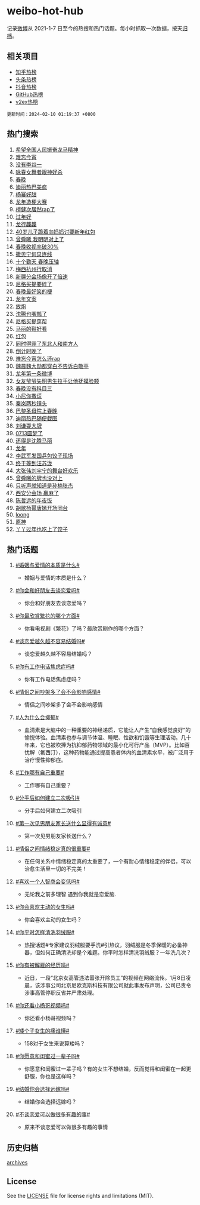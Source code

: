 # weibo-hot-hub

记录[微博](https://www.weibo.com)从 2021-1-7 日至今的热搜和热门话题。每小时抓取一次数据，按天[归档](archives)。

## 相关项目

- [知乎热榜](https://github.com/lonnyzhang423/zhihu-hot-hub)
- [头条热榜](https://github.com/lonnyzhang423/toutiao-hot-hub)
- [抖音热榜](https://github.com/lonnyzhang423/douyin-hot-hub)
- [GitHub热榜](https://github.com/lonnyzhang423/github-hot-hub)
- [v2ex热榜](https://github.com/lonnyzhang423/v2ex-hot-hub)


`更新时间：2024-02-10 01:19:37 +0800`

## 热门搜索

1. [希望全国人民振奋龙马精神](https://m.weibo.cn/search?containerid=100103type%3D1%26t%3D10%26q%3D%23%E5%B8%8C%E6%9C%9B%E5%85%A8%E5%9B%BD%E4%BA%BA%E6%B0%91%E6%8C%AF%E5%A5%8B%E9%BE%99%E9%A9%AC%E7%B2%BE%E7%A5%9E%23&stream_entry_id=51&isnewpage=1&extparam=seat%3D1%26pos%3D0%26dgr%3D0%26filter_type%3Drealtimehot%26cate%3D10103%26q%3D%2523%25E5%25B8%258C%25E6%259C%259B%25E5%2585%25A8%25E5%259B%25BD%25E4%25BA%25BA%25E6%25B0%2591%25E6%258C%25AF%25E5%25A5%258B%25E9%25BE%2599%25E9%25A9%25AC%25E7%25B2%25BE%25E7%25A5%259E%2523%26stream_entry_id%3D51%26c_type%3D51%26display_time%3D1707499176%26pre_seqid%3D1707499176807020870216)
1. [难忘今宵](https://m.weibo.cn/search?containerid=100103type%3D1%26t%3D10%26q%3D%E9%9A%BE%E5%BF%98%E4%BB%8A%E5%AE%B5&stream_entry_id=31&isnewpage=1&extparam=seat%3D1%26c_type%3D31%26band_rank%3D1%26realpos%3D1%26filter_type%3Drealtimehot%26dgr%3D0%26pos%3D0%26lcate%3D5001%26q%3D%25E9%259A%25BE%25E5%25BF%2598%25E4%25BB%258A%25E5%25AE%25B5%26flag%3D4%26stream_entry_id%3D31%26cate%3D5001%26display_time%3D1707499176%26pre_seqid%3D1707499176807020870216)
1. [没有李谷一](https://m.weibo.cn/search?containerid=100103type%3D1%26t%3D10%26q%3D%E6%B2%A1%E6%9C%89%E6%9D%8E%E8%B0%B7%E4%B8%80&stream_entry_id=31&isnewpage=1&extparam=seat%3D1%26c_type%3D31%26band_rank%3D2%26realpos%3D2%26filter_type%3Drealtimehot%26dgr%3D0%26pos%3D1%26lcate%3D5001%26q%3D%25E6%25B2%25A1%25E6%259C%2589%25E6%259D%258E%25E8%25B0%25B7%25E4%25B8%2580%26flag%3D1%26stream_entry_id%3D31%26cate%3D5001%26display_time%3D1707499176%26pre_seqid%3D1707499176807020870216)
1. [咏春女舞者眼神好杀](https://m.weibo.cn/search?containerid=100103type%3D1%26t%3D10%26q%3D%23%E5%92%8F%E6%98%A5%E5%A5%B3%E8%88%9E%E8%80%85%E7%9C%BC%E7%A5%9E%E5%A5%BD%E6%9D%80%23&stream_entry_id=31&isnewpage=1&extparam=seat%3D1%26c_type%3D31%26band_rank%3D3%26realpos%3D3%26filter_type%3Drealtimehot%26dgr%3D0%26pos%3D2%26lcate%3D5001%26q%3D%2523%25E5%2592%258F%25E6%2598%25A5%25E5%25A5%25B3%25E8%2588%259E%25E8%2580%2585%25E7%259C%25BC%25E7%25A5%259E%25E5%25A5%25BD%25E6%259D%2580%2523%26flag%3D1%26stream_entry_id%3D31%26cate%3D5001%26display_time%3D1707499176%26pre_seqid%3D1707499176807020870216)
1. [春晚](https://m.weibo.cn/search?containerid=100103type%3D1%26t%3D10%26q%3D%E6%98%A5%E6%99%9A&stream_entry_id=31&isnewpage=1&extparam=seat%3D1%26c_type%3D31%26band_rank%3D4%26realpos%3D4%26filter_type%3Drealtimehot%26dgr%3D0%26pos%3D3%26lcate%3D5001%26q%3D%25E6%2598%25A5%25E6%2599%259A%26flag%3D16%26stream_entry_id%3D31%26cate%3D5001%26display_time%3D1707499176%26pre_seqid%3D1707499176807020870216)
1. [迪丽热巴美疯](https://m.weibo.cn/search?containerid=100103type%3D1%26t%3D10%26q%3D%E8%BF%AA%E4%B8%BD%E7%83%AD%E5%B7%B4%E7%BE%8E%E7%96%AF&stream_entry_id=31&isnewpage=1&extparam=seat%3D1%26c_type%3D31%26band_rank%3D5%26realpos%3D5%26filter_type%3Drealtimehot%26dgr%3D0%26pos%3D4%26lcate%3D5001%26q%3D%25E8%25BF%25AA%25E4%25B8%25BD%25E7%2583%25AD%25E5%25B7%25B4%25E7%25BE%258E%25E7%2596%25AF%26flag%3D16%26stream_entry_id%3D31%26cate%3D5001%26display_time%3D1707499176%26pre_seqid%3D1707499176807020870216)
1. [杨幂好甜](https://m.weibo.cn/search?containerid=100103type%3D1%26t%3D10%26q%3D%E6%9D%A8%E5%B9%82%E5%A5%BD%E7%94%9C&stream_entry_id=31&isnewpage=1&extparam=seat%3D1%26c_type%3D31%26band_rank%3D6%26realpos%3D6%26filter_type%3Drealtimehot%26dgr%3D0%26pos%3D5%26lcate%3D5001%26q%3D%25E6%259D%25A8%25E5%25B9%2582%25E5%25A5%25BD%25E7%2594%259C%26flag%3D1%26stream_entry_id%3D31%26cate%3D5001%26display_time%3D1707499176%26pre_seqid%3D1707499176807020870216)
1. [龙年造梗大赛](https://m.weibo.cn/search?containerid=100103type%3D1%26t%3D10%26q%3D%23%E9%BE%99%E5%B9%B4%E9%80%A0%E6%A2%97%E5%A4%A7%E8%B5%9B%23&stream_entry_id=31&isnewpage=1&extparam=seat%3D1%26c_type%3D31%26band_rank%3D7%26cate%3D5001%26is_ad_pos%3D1%26stream_entry_id%3D31%26filter_type%3Drealtimehot%26dgr%3D0%26q%3D%2523%25E9%25BE%2599%25E5%25B9%25B4%25E9%2580%25A0%25E6%25A2%2597%25E5%25A4%25A7%25E8%25B5%259B%2523%26adid%3D223259%26lcate%3D5001%26pos%3D6%26display_time%3D1707499176%26pre_seqid%3D1707499176807020870216)
1. [檀健次居然rap了](https://m.weibo.cn/search?containerid=100103type%3D1%26t%3D10%26q%3D%E6%AA%80%E5%81%A5%E6%AC%A1%E5%B1%85%E7%84%B6rap%E4%BA%86&stream_entry_id=31&isnewpage=1&extparam=seat%3D1%26c_type%3D31%26band_rank%3D7%26realpos%3D7%26filter_type%3Drealtimehot%26dgr%3D0%26pos%3D7%26lcate%3D5001%26q%3D%25E6%25AA%2580%25E5%2581%25A5%25E6%25AC%25A1%25E5%25B1%2585%25E7%2584%25B6rap%25E4%25BA%2586%26flag%3D1%26stream_entry_id%3D31%26cate%3D5001%26display_time%3D1707499176%26pre_seqid%3D1707499176807020870216)
1. [过年好](https://m.weibo.cn/search?containerid=100103type%3D1%26t%3D10%26q%3D%E8%BF%87%E5%B9%B4%E5%A5%BD&stream_entry_id=31&isnewpage=1&extparam=seat%3D1%26c_type%3D31%26band_rank%3D8%26realpos%3D8%26filter_type%3Drealtimehot%26dgr%3D0%26pos%3D8%26lcate%3D5001%26q%3D%25E8%25BF%2587%25E5%25B9%25B4%25E5%25A5%25BD%26flag%3D16%26stream_entry_id%3D31%26cate%3D5001%26display_time%3D1707499176%26pre_seqid%3D1707499176807020870216)
1. [龙行龘龘](https://m.weibo.cn/search?containerid=100103type%3D1%26t%3D10%26q%3D%E9%BE%99%E8%A1%8C%E9%BE%98%E9%BE%98&stream_entry_id=31&isnewpage=1&extparam=seat%3D1%26c_type%3D31%26band_rank%3D9%26realpos%3D9%26filter_type%3Drealtimehot%26dgr%3D0%26pos%3D9%26lcate%3D5001%26q%3D%25E9%25BE%2599%25E8%25A1%258C%25E9%25BE%2598%25E9%25BE%2598%26flag%3D16%26stream_entry_id%3D31%26cate%3D5001%26display_time%3D1707499176%26pre_seqid%3D1707499176807020870216)
1. [40岁儿子跪着向妈妈讨要新年红包](https://m.weibo.cn/search?containerid=100103type%3D1%26t%3D10%26q%3D%2340%E5%B2%81%E5%84%BF%E5%AD%90%E8%B7%AA%E7%9D%80%E5%90%91%E5%A6%88%E5%A6%88%E8%AE%A8%E8%A6%81%E6%96%B0%E5%B9%B4%E7%BA%A2%E5%8C%85%23&stream_entry_id=31&isnewpage=1&extparam=seat%3D1%26c_type%3D31%26band_rank%3D10%26realpos%3D10%26filter_type%3Drealtimehot%26dgr%3D0%26pos%3D10%26lcate%3D5001%26q%3D%252340%25E5%25B2%2581%25E5%2584%25BF%25E5%25AD%2590%25E8%25B7%25AA%25E7%259D%2580%25E5%2590%2591%25E5%25A6%2588%25E5%25A6%2588%25E8%25AE%25A8%25E8%25A6%2581%25E6%2596%25B0%25E5%25B9%25B4%25E7%25BA%25A2%25E5%258C%2585%2523%26flag%3D32768%26stream_entry_id%3D31%26cate%3D5001%26display_time%3D1707499176%26pre_seqid%3D1707499176807020870216)
1. [曾舜晞 我明明对上了](https://m.weibo.cn/search?containerid=100103type%3D1%26t%3D10%26q%3D%E6%9B%BE%E8%88%9C%E6%99%9E+%E6%88%91%E6%98%8E%E6%98%8E%E5%AF%B9%E4%B8%8A%E4%BA%86&stream_entry_id=31&isnewpage=1&extparam=seat%3D1%26c_type%3D31%26band_rank%3D11%26realpos%3D11%26filter_type%3Drealtimehot%26dgr%3D0%26pos%3D11%26lcate%3D5001%26q%3D%25E6%259B%25BE%25E8%2588%259C%25E6%2599%259E%2520%25E6%2588%2591%25E6%2598%258E%25E6%2598%258E%25E5%25AF%25B9%25E4%25B8%258A%25E4%25BA%2586%26flag%3D1%26stream_entry_id%3D31%26cate%3D5001%26display_time%3D1707499176%26pre_seqid%3D1707499176807020870216)
1. [春晚收视率破30%](https://m.weibo.cn/search?containerid=100103type%3D1%26t%3D10%26q%3D%23%E6%98%A5%E6%99%9A%E6%94%B6%E8%A7%86%E7%8E%87%E7%A0%B430%25%23&stream_entry_id=31&isnewpage=1&extparam=seat%3D1%26c_type%3D31%26band_rank%3D12%26realpos%3D12%26filter_type%3Drealtimehot%26dgr%3D0%26pos%3D12%26lcate%3D5001%26q%3D%2523%25E6%2598%25A5%25E6%2599%259A%25E6%2594%25B6%25E8%25A7%2586%25E7%258E%2587%25E7%25A0%25B430%2525%2523%26flag%3D2%26stream_entry_id%3D31%26cate%3D5001%26display_time%3D1707499176%26pre_seqid%3D1707499176807020870216)
1. [撒贝宁何炅连线](https://m.weibo.cn/search?containerid=100103type%3D1%26t%3D10%26q%3D%E6%92%92%E8%B4%9D%E5%AE%81%E4%BD%95%E7%82%85%E8%BF%9E%E7%BA%BF&stream_entry_id=31&isnewpage=1&extparam=seat%3D1%26c_type%3D31%26band_rank%3D13%26realpos%3D13%26filter_type%3Drealtimehot%26dgr%3D0%26pos%3D13%26lcate%3D5001%26q%3D%25E6%2592%2592%25E8%25B4%259D%25E5%25AE%2581%25E4%25BD%2595%25E7%2582%2585%25E8%25BF%259E%25E7%25BA%25BF%26flag%3D1%26stream_entry_id%3D31%26cate%3D5001%26display_time%3D1707499176%26pre_seqid%3D1707499176807020870216)
1. [十个勤天 春晚压轴](https://m.weibo.cn/search?containerid=100103type%3D1%26t%3D10%26q%3D%E5%8D%81%E4%B8%AA%E5%8B%A4%E5%A4%A9+%E6%98%A5%E6%99%9A%E5%8E%8B%E8%BD%B4&stream_entry_id=31&isnewpage=1&extparam=seat%3D1%26c_type%3D31%26band_rank%3D14%26realpos%3D14%26filter_type%3Drealtimehot%26dgr%3D0%26pos%3D14%26lcate%3D5001%26q%3D%25E5%258D%2581%25E4%25B8%25AA%25E5%258B%25A4%25E5%25A4%25A9%2520%25E6%2598%25A5%25E6%2599%259A%25E5%258E%258B%25E8%25BD%25B4%26flag%3D1%26stream_entry_id%3D31%26cate%3D5001%26display_time%3D1707499176%26pre_seqid%3D1707499176807020870216)
1. [梅西杭州行取消](https://m.weibo.cn/search?containerid=100103type%3D1%26t%3D10%26q%3D%E6%A2%85%E8%A5%BF%E6%9D%AD%E5%B7%9E%E8%A1%8C%E5%8F%96%E6%B6%88&stream_entry_id=31&isnewpage=1&extparam=seat%3D1%26c_type%3D31%26band_rank%3D15%26realpos%3D15%26filter_type%3Drealtimehot%26dgr%3D0%26pos%3D15%26lcate%3D5001%26q%3D%25E6%25A2%2585%25E8%25A5%25BF%25E6%259D%25AD%25E5%25B7%259E%25E8%25A1%258C%25E5%258F%2596%25E6%25B6%2588%26flag%3D0%26stream_entry_id%3D31%26cate%3D5001%26display_time%3D1707499176%26pre_seqid%3D1707499176807020870216)
1. [新疆分会场像开了倍速](https://m.weibo.cn/search?containerid=100103type%3D1%26t%3D10%26q%3D%E6%96%B0%E7%96%86%E5%88%86%E4%BC%9A%E5%9C%BA%E5%83%8F%E5%BC%80%E4%BA%86%E5%80%8D%E9%80%9F&stream_entry_id=31&isnewpage=1&extparam=seat%3D1%26c_type%3D31%26band_rank%3D16%26realpos%3D16%26filter_type%3Drealtimehot%26dgr%3D0%26pos%3D16%26lcate%3D5001%26q%3D%25E6%2596%25B0%25E7%2596%2586%25E5%2588%2586%25E4%25BC%259A%25E5%259C%25BA%25E5%2583%258F%25E5%25BC%2580%25E4%25BA%2586%25E5%2580%258D%25E9%2580%259F%26flag%3D2%26stream_entry_id%3D31%26cate%3D5001%26display_time%3D1707499176%26pre_seqid%3D1707499176807020870216)
1. [尼格买提要碎了](https://m.weibo.cn/search?containerid=100103type%3D1%26t%3D10%26q%3D%23%E5%B0%BC%E6%A0%BC%E4%B9%B0%E6%8F%90%E8%A6%81%E7%A2%8E%E4%BA%86%23&stream_entry_id=31&isnewpage=1&extparam=seat%3D1%26c_type%3D31%26band_rank%3D17%26realpos%3D17%26filter_type%3Drealtimehot%26dgr%3D0%26pos%3D17%26lcate%3D5001%26q%3D%2523%25E5%25B0%25BC%25E6%25A0%25BC%25E4%25B9%25B0%25E6%258F%2590%25E8%25A6%2581%25E7%25A2%258E%25E4%25BA%2586%2523%26flag%3D1%26stream_entry_id%3D31%26cate%3D5001%26display_time%3D1707499176%26pre_seqid%3D1707499176807020870216)
1. [春晚最好笑的梗](https://m.weibo.cn/search?containerid=100103type%3D1%26t%3D10%26q%3D%E6%98%A5%E6%99%9A%E6%9C%80%E5%A5%BD%E7%AC%91%E7%9A%84%E6%A2%97&stream_entry_id=31&isnewpage=1&extparam=seat%3D1%26c_type%3D31%26band_rank%3D18%26realpos%3D18%26filter_type%3Drealtimehot%26dgr%3D0%26pos%3D18%26lcate%3D5001%26q%3D%25E6%2598%25A5%25E6%2599%259A%25E6%259C%2580%25E5%25A5%25BD%25E7%25AC%2591%25E7%259A%2584%25E6%25A2%2597%26flag%3D2%26stream_entry_id%3D31%26cate%3D5001%26display_time%3D1707499176%26pre_seqid%3D1707499176807020870216)
1. [龙年文案](https://m.weibo.cn/search?containerid=100103type%3D1%26t%3D10%26q%3D%E9%BE%99%E5%B9%B4%E6%96%87%E6%A1%88&stream_entry_id=31&isnewpage=1&extparam=seat%3D1%26c_type%3D31%26band_rank%3D19%26realpos%3D19%26filter_type%3Drealtimehot%26dgr%3D0%26pos%3D19%26lcate%3D5001%26q%3D%25E9%25BE%2599%25E5%25B9%25B4%25E6%2596%2587%25E6%25A1%2588%26flag%3D1%26stream_entry_id%3D31%26cate%3D5001%26display_time%3D1707499176%26pre_seqid%3D1707499176807020870216)
1. [放炮](https://m.weibo.cn/search?containerid=100103type%3D1%26t%3D10%26q%3D%E6%94%BE%E7%82%AE&stream_entry_id=31&isnewpage=1&extparam=seat%3D1%26c_type%3D31%26band_rank%3D20%26realpos%3D20%26filter_type%3Drealtimehot%26dgr%3D0%26pos%3D20%26lcate%3D5001%26q%3D%25E6%2594%25BE%25E7%2582%25AE%26flag%3D1%26stream_entry_id%3D31%26cate%3D5001%26display_time%3D1707499176%26pre_seqid%3D1707499176807020870216)
1. [沈腾也嘴瓢了](https://m.weibo.cn/search?containerid=100103type%3D1%26t%3D10%26q%3D%23%E6%B2%88%E8%85%BE%E4%B9%9F%E5%98%B4%E7%93%A2%E4%BA%86%23&stream_entry_id=31&isnewpage=1&extparam=seat%3D1%26c_type%3D31%26band_rank%3D21%26realpos%3D21%26filter_type%3Drealtimehot%26dgr%3D0%26pos%3D21%26lcate%3D5001%26q%3D%2523%25E6%25B2%2588%25E8%2585%25BE%25E4%25B9%259F%25E5%2598%25B4%25E7%2593%25A2%25E4%25BA%2586%2523%26flag%3D2%26stream_entry_id%3D31%26cate%3D5001%26display_time%3D1707499176%26pre_seqid%3D1707499176807020870216)
1. [尼格买提穿帮](https://m.weibo.cn/search?containerid=100103type%3D1%26t%3D10%26q%3D%E5%B0%BC%E6%A0%BC%E4%B9%B0%E6%8F%90%E7%A9%BF%E5%B8%AE&stream_entry_id=31&isnewpage=1&extparam=seat%3D1%26c_type%3D31%26band_rank%3D22%26realpos%3D22%26filter_type%3Drealtimehot%26dgr%3D0%26pos%3D22%26lcate%3D5001%26q%3D%25E5%25B0%25BC%25E6%25A0%25BC%25E4%25B9%25B0%25E6%258F%2590%25E7%25A9%25BF%25E5%25B8%25AE%26flag%3D2%26stream_entry_id%3D31%26cate%3D5001%26display_time%3D1707499176%26pre_seqid%3D1707499176807020870216)
1. [马丽的鞋好看](https://m.weibo.cn/search?containerid=100103type%3D1%26t%3D10%26q%3D%E9%A9%AC%E4%B8%BD%E7%9A%84%E9%9E%8B%E5%A5%BD%E7%9C%8B&stream_entry_id=31&isnewpage=1&extparam=seat%3D1%26c_type%3D31%26band_rank%3D23%26realpos%3D23%26filter_type%3Drealtimehot%26dgr%3D0%26pos%3D23%26lcate%3D5001%26q%3D%25E9%25A9%25AC%25E4%25B8%25BD%25E7%259A%2584%25E9%259E%258B%25E5%25A5%25BD%25E7%259C%258B%26flag%3D1%26stream_entry_id%3D31%26cate%3D5001%26display_time%3D1707499176%26pre_seqid%3D1707499176807020870216)
1. [红包](https://m.weibo.cn/search?containerid=100103type%3D1%26t%3D10%26q%3D%E7%BA%A2%E5%8C%85&stream_entry_id=31&isnewpage=1&extparam=seat%3D1%26c_type%3D31%26band_rank%3D24%26realpos%3D24%26filter_type%3Drealtimehot%26dgr%3D0%26pos%3D24%26lcate%3D5001%26q%3D%25E7%25BA%25A2%25E5%258C%2585%26flag%3D0%26stream_entry_id%3D31%26cate%3D5001%26display_time%3D1707499176%26pre_seqid%3D1707499176807020870216)
1. [同时得罪了东北人和南方人](https://m.weibo.cn/search?containerid=100103type%3D1%26t%3D10%26q%3D%E5%90%8C%E6%97%B6%E5%BE%97%E7%BD%AA%E4%BA%86%E4%B8%9C%E5%8C%97%E4%BA%BA%E5%92%8C%E5%8D%97%E6%96%B9%E4%BA%BA&stream_entry_id=31&isnewpage=1&extparam=seat%3D1%26c_type%3D31%26band_rank%3D25%26realpos%3D25%26filter_type%3Drealtimehot%26dgr%3D0%26pos%3D25%26lcate%3D5001%26q%3D%25E5%2590%258C%25E6%2597%25B6%25E5%25BE%2597%25E7%25BD%25AA%25E4%25BA%2586%25E4%25B8%259C%25E5%258C%2597%25E4%25BA%25BA%25E5%2592%258C%25E5%258D%2597%25E6%2596%25B9%25E4%25BA%25BA%26flag%3D1%26stream_entry_id%3D31%26cate%3D5001%26display_time%3D1707499176%26pre_seqid%3D1707499176807020870216)
1. [倒计时晚了](https://m.weibo.cn/search?containerid=100103type%3D1%26t%3D10%26q%3D%23%E5%80%92%E8%AE%A1%E6%97%B6%E6%99%9A%E4%BA%86%23&stream_entry_id=31&isnewpage=1&extparam=seat%3D1%26c_type%3D31%26band_rank%3D26%26realpos%3D26%26filter_type%3Drealtimehot%26dgr%3D0%26pos%3D26%26lcate%3D5001%26q%3D%2523%25E5%2580%2592%25E8%25AE%25A1%25E6%2597%25B6%25E6%2599%259A%25E4%25BA%2586%2523%26flag%3D1%26stream_entry_id%3D31%26cate%3D5001%26display_time%3D1707499176%26pre_seqid%3D1707499176807020870216)
1. [难忘今宵怎么还rap](https://m.weibo.cn/search?containerid=100103type%3D1%26t%3D10%26q%3D%E9%9A%BE%E5%BF%98%E4%BB%8A%E5%AE%B5%E6%80%8E%E4%B9%88%E8%BF%98rap&stream_entry_id=31&isnewpage=1&extparam=seat%3D1%26c_type%3D31%26band_rank%3D27%26realpos%3D27%26filter_type%3Drealtimehot%26dgr%3D0%26pos%3D27%26lcate%3D5001%26q%3D%25E9%259A%25BE%25E5%25BF%2598%25E4%25BB%258A%25E5%25AE%25B5%25E6%2580%258E%25E4%25B9%2588%25E8%25BF%2598rap%26flag%3D1%26stream_entry_id%3D31%26cate%3D5001%26display_time%3D1707499176%26pre_seqid%3D1707499176807020870216)
1. [魏晨魏大勋都穿白不告诉白敬亭](https://m.weibo.cn/search?containerid=100103type%3D1%26t%3D10%26q%3D%E9%AD%8F%E6%99%A8%E9%AD%8F%E5%A4%A7%E5%8B%8B%E9%83%BD%E7%A9%BF%E7%99%BD%E4%B8%8D%E5%91%8A%E8%AF%89%E7%99%BD%E6%95%AC%E4%BA%AD&stream_entry_id=31&isnewpage=1&extparam=seat%3D1%26c_type%3D31%26band_rank%3D28%26realpos%3D28%26filter_type%3Drealtimehot%26dgr%3D0%26pos%3D28%26lcate%3D5001%26q%3D%25E9%25AD%258F%25E6%2599%25A8%25E9%25AD%258F%25E5%25A4%25A7%25E5%258B%258B%25E9%2583%25BD%25E7%25A9%25BF%25E7%2599%25BD%25E4%25B8%258D%25E5%2591%258A%25E8%25AF%2589%25E7%2599%25BD%25E6%2595%25AC%25E4%25BA%25AD%26flag%3D0%26stream_entry_id%3D31%26cate%3D5001%26display_time%3D1707499176%26pre_seqid%3D1707499176807020870216)
1. [龙年第一条微博](https://m.weibo.cn/search?containerid=100103type%3D1%26t%3D10%26q%3D%23%E9%BE%99%E5%B9%B4%E7%AC%AC%E4%B8%80%E6%9D%A1%E5%BE%AE%E5%8D%9A%23&stream_entry_id=31&isnewpage=1&extparam=seat%3D1%26c_type%3D31%26band_rank%3D29%26realpos%3D29%26filter_type%3Drealtimehot%26dgr%3D0%26pos%3D29%26lcate%3D5001%26q%3D%2523%25E9%25BE%2599%25E5%25B9%25B4%25E7%25AC%25AC%25E4%25B8%2580%25E6%259D%25A1%25E5%25BE%25AE%25E5%258D%259A%2523%26flag%3D0%26stream_entry_id%3D31%26cate%3D5001%26display_time%3D1707499176%26pre_seqid%3D1707499176807020870216)
1. [女友爷爷失明男生拉手让他抚摸脸颊](https://m.weibo.cn/search?containerid=100103type%3D1%26t%3D10%26q%3D%23%E5%A5%B3%E5%8F%8B%E7%88%B7%E7%88%B7%E5%A4%B1%E6%98%8E%E7%94%B7%E7%94%9F%E6%8B%89%E6%89%8B%E8%AE%A9%E4%BB%96%E6%8A%9A%E6%91%B8%E8%84%B8%E9%A2%8A%23&stream_entry_id=31&isnewpage=1&extparam=seat%3D1%26c_type%3D31%26band_rank%3D30%26realpos%3D30%26filter_type%3Drealtimehot%26dgr%3D0%26pos%3D30%26lcate%3D5001%26q%3D%2523%25E5%25A5%25B3%25E5%258F%258B%25E7%2588%25B7%25E7%2588%25B7%25E5%25A4%25B1%25E6%2598%258E%25E7%2594%25B7%25E7%2594%259F%25E6%258B%2589%25E6%2589%258B%25E8%25AE%25A9%25E4%25BB%2596%25E6%258A%259A%25E6%2591%25B8%25E8%2584%25B8%25E9%25A2%258A%2523%26flag%3D32768%26stream_entry_id%3D31%26cate%3D5001%26display_time%3D1707499176%26pre_seqid%3D1707499176807020870216)
1. [春晚没有科目三](https://m.weibo.cn/search?containerid=100103type%3D1%26t%3D10%26q%3D%E6%98%A5%E6%99%9A%E6%B2%A1%E6%9C%89%E7%A7%91%E7%9B%AE%E4%B8%89&stream_entry_id=31&isnewpage=1&extparam=seat%3D1%26c_type%3D31%26band_rank%3D31%26realpos%3D31%26filter_type%3Drealtimehot%26dgr%3D0%26pos%3D31%26lcate%3D5001%26q%3D%25E6%2598%25A5%25E6%2599%259A%25E6%25B2%25A1%25E6%259C%2589%25E7%25A7%2591%25E7%259B%25AE%25E4%25B8%2589%26flag%3D1%26stream_entry_id%3D31%26cate%3D5001%26display_time%3D1707499176%26pre_seqid%3D1707499176807020870216)
1. [小尼你撒谎](https://m.weibo.cn/search?containerid=100103type%3D1%26t%3D10%26q%3D%E5%B0%8F%E5%B0%BC%E4%BD%A0%E6%92%92%E8%B0%8E&stream_entry_id=31&isnewpage=1&extparam=seat%3D1%26c_type%3D31%26band_rank%3D32%26realpos%3D32%26filter_type%3Drealtimehot%26dgr%3D0%26pos%3D32%26lcate%3D5001%26q%3D%25E5%25B0%258F%25E5%25B0%25BC%25E4%25BD%25A0%25E6%2592%2592%25E8%25B0%258E%26flag%3D0%26stream_entry_id%3D31%26cate%3D5001%26display_time%3D1707499176%26pre_seqid%3D1707499176807020870216)
1. [秦岚两秒镜头](https://m.weibo.cn/search?containerid=100103type%3D1%26t%3D10%26q%3D%E7%A7%A6%E5%B2%9A%E4%B8%A4%E7%A7%92%E9%95%9C%E5%A4%B4&stream_entry_id=31&isnewpage=1&extparam=seat%3D1%26c_type%3D31%26band_rank%3D33%26realpos%3D33%26filter_type%3Drealtimehot%26dgr%3D0%26pos%3D33%26lcate%3D5001%26q%3D%25E7%25A7%25A6%25E5%25B2%259A%25E4%25B8%25A4%25E7%25A7%2592%25E9%2595%259C%25E5%25A4%25B4%26flag%3D0%26stream_entry_id%3D31%26cate%3D5001%26display_time%3D1707499176%26pre_seqid%3D1707499176807020870216)
1. [巴黎圣母院上春晚](https://m.weibo.cn/search?containerid=100103type%3D1%26t%3D10%26q%3D%E5%B7%B4%E9%BB%8E%E5%9C%A3%E6%AF%8D%E9%99%A2%E4%B8%8A%E6%98%A5%E6%99%9A&stream_entry_id=31&isnewpage=1&extparam=seat%3D1%26c_type%3D31%26band_rank%3D34%26realpos%3D34%26filter_type%3Drealtimehot%26dgr%3D0%26pos%3D34%26lcate%3D5001%26q%3D%25E5%25B7%25B4%25E9%25BB%258E%25E5%259C%25A3%25E6%25AF%258D%25E9%2599%25A2%25E4%25B8%258A%25E6%2598%25A5%25E6%2599%259A%26flag%3D1%26stream_entry_id%3D31%26cate%3D5001%26display_time%3D1707499176%26pre_seqid%3D1707499176807020870216)
1. [迪丽热巴随便截图](https://m.weibo.cn/search?containerid=100103type%3D1%26t%3D10%26q%3D%23%E8%BF%AA%E4%B8%BD%E7%83%AD%E5%B7%B4%E9%9A%8F%E4%BE%BF%E6%88%AA%E5%9B%BE%23&stream_entry_id=31&isnewpage=1&extparam=seat%3D1%26c_type%3D31%26band_rank%3D35%26realpos%3D35%26filter_type%3Drealtimehot%26dgr%3D0%26pos%3D35%26lcate%3D5001%26q%3D%2523%25E8%25BF%25AA%25E4%25B8%25BD%25E7%2583%25AD%25E5%25B7%25B4%25E9%259A%258F%25E4%25BE%25BF%25E6%2588%25AA%25E5%259B%25BE%2523%26flag%3D1%26stream_entry_id%3D31%26cate%3D5001%26display_time%3D1707499176%26pre_seqid%3D1707499176807020870216)
1. [刘谦耍大牌](https://m.weibo.cn/search?containerid=100103type%3D1%26t%3D10%26q%3D%23%E5%88%98%E8%B0%A6%E8%80%8D%E5%A4%A7%E7%89%8C%23&stream_entry_id=31&isnewpage=1&extparam=seat%3D1%26c_type%3D31%26band_rank%3D36%26realpos%3D36%26filter_type%3Drealtimehot%26dgr%3D0%26pos%3D36%26lcate%3D5001%26q%3D%2523%25E5%2588%2598%25E8%25B0%25A6%25E8%2580%258D%25E5%25A4%25A7%25E7%2589%258C%2523%26flag%3D0%26stream_entry_id%3D31%26cate%3D5001%26display_time%3D1707499176%26pre_seqid%3D1707499176807020870216)
1. [0713圆梦了](https://m.weibo.cn/search?containerid=100103type%3D1%26t%3D10%26q%3D0713%E5%9C%86%E6%A2%A6%E4%BA%86&stream_entry_id=31&isnewpage=1&extparam=seat%3D1%26c_type%3D31%26band_rank%3D37%26realpos%3D37%26filter_type%3Drealtimehot%26dgr%3D0%26pos%3D37%26lcate%3D5001%26q%3D0713%25E5%259C%2586%25E6%25A2%25A6%25E4%25BA%2586%26flag%3D0%26stream_entry_id%3D31%26cate%3D5001%26display_time%3D1707499176%26pre_seqid%3D1707499176807020870216)
1. [还得是沈腾马丽](https://m.weibo.cn/search?containerid=100103type%3D1%26t%3D10%26q%3D%E8%BF%98%E5%BE%97%E6%98%AF%E6%B2%88%E8%85%BE%E9%A9%AC%E4%B8%BD&stream_entry_id=31&isnewpage=1&extparam=seat%3D1%26c_type%3D31%26band_rank%3D38%26realpos%3D38%26filter_type%3Drealtimehot%26dgr%3D0%26pos%3D38%26lcate%3D5001%26q%3D%25E8%25BF%2598%25E5%25BE%2597%25E6%2598%25AF%25E6%25B2%2588%25E8%2585%25BE%25E9%25A9%25AC%25E4%25B8%25BD%26flag%3D0%26stream_entry_id%3D31%26cate%3D5001%26display_time%3D1707499176%26pre_seqid%3D1707499176807020870216)
1. [龙年](https://m.weibo.cn/search?containerid=100103type%3D1%26t%3D10%26q%3D%E9%BE%99%E5%B9%B4&stream_entry_id=31&isnewpage=1&extparam=seat%3D1%26c_type%3D31%26band_rank%3D39%26realpos%3D39%26filter_type%3Drealtimehot%26dgr%3D0%26pos%3D39%26lcate%3D5001%26q%3D%25E9%25BE%2599%25E5%25B9%25B4%26flag%3D0%26stream_entry_id%3D31%26cate%3D5001%26display_time%3D1707499176%26pre_seqid%3D1707499176807020870216)
1. [李武军发国乒包饺子现场](https://m.weibo.cn/search?containerid=100103type%3D1%26t%3D10%26q%3D%E6%9D%8E%E6%AD%A6%E5%86%9B%E5%8F%91%E5%9B%BD%E4%B9%92%E5%8C%85%E9%A5%BA%E5%AD%90%E7%8E%B0%E5%9C%BA&stream_entry_id=31&isnewpage=1&extparam=seat%3D1%26c_type%3D31%26band_rank%3D40%26realpos%3D40%26filter_type%3Drealtimehot%26dgr%3D0%26pos%3D40%26lcate%3D5001%26q%3D%25E6%259D%258E%25E6%25AD%25A6%25E5%2586%259B%25E5%258F%2591%25E5%259B%25BD%25E4%25B9%2592%25E5%258C%2585%25E9%25A5%25BA%25E5%25AD%2590%25E7%258E%25B0%25E5%259C%25BA%26flag%3D0%26stream_entry_id%3D31%26cate%3D5001%26display_time%3D1707499176%26pre_seqid%3D1707499176807020870216)
1. [终于等到汪苏泷](https://m.weibo.cn/search?containerid=100103type%3D1%26t%3D10%26q%3D%E7%BB%88%E4%BA%8E%E7%AD%89%E5%88%B0%E6%B1%AA%E8%8B%8F%E6%B3%B7&stream_entry_id=31&isnewpage=1&extparam=seat%3D1%26c_type%3D31%26band_rank%3D41%26realpos%3D41%26filter_type%3Drealtimehot%26dgr%3D0%26pos%3D41%26lcate%3D5001%26q%3D%25E7%25BB%2588%25E4%25BA%258E%25E7%25AD%2589%25E5%2588%25B0%25E6%25B1%25AA%25E8%258B%258F%25E6%25B3%25B7%26flag%3D1%26stream_entry_id%3D31%26cate%3D5001%26display_time%3D1707499176%26pre_seqid%3D1707499176807020870216)
1. [大张伟刘宇宁的舞台好欢乐](https://m.weibo.cn/search?containerid=100103type%3D1%26t%3D10%26q%3D%E5%A4%A7%E5%BC%A0%E4%BC%9F%E5%88%98%E5%AE%87%E5%AE%81%E7%9A%84%E8%88%9E%E5%8F%B0%E5%A5%BD%E6%AC%A2%E4%B9%90&stream_entry_id=31&isnewpage=1&extparam=seat%3D1%26c_type%3D31%26band_rank%3D42%26realpos%3D42%26filter_type%3Drealtimehot%26dgr%3D0%26pos%3D42%26lcate%3D5001%26q%3D%25E5%25A4%25A7%25E5%25BC%25A0%25E4%25BC%259F%25E5%2588%2598%25E5%25AE%2587%25E5%25AE%2581%25E7%259A%2584%25E8%2588%259E%25E5%258F%25B0%25E5%25A5%25BD%25E6%25AC%25A2%25E4%25B9%2590%26flag%3D1%26stream_entry_id%3D31%26cate%3D5001%26display_time%3D1707499176%26pre_seqid%3D1707499176807020870216)
1. [曾舜晞的牌也没对上](https://m.weibo.cn/search?containerid=100103type%3D1%26t%3D10%26q%3D%E6%9B%BE%E8%88%9C%E6%99%9E%E7%9A%84%E7%89%8C%E4%B9%9F%E6%B2%A1%E5%AF%B9%E4%B8%8A&stream_entry_id=31&isnewpage=1&extparam=seat%3D1%26c_type%3D31%26band_rank%3D43%26realpos%3D43%26filter_type%3Drealtimehot%26dgr%3D0%26pos%3D43%26lcate%3D5001%26q%3D%25E6%259B%25BE%25E8%2588%259C%25E6%2599%259E%25E7%259A%2584%25E7%2589%258C%25E4%25B9%259F%25E6%25B2%25A1%25E5%25AF%25B9%25E4%25B8%258A%26flag%3D0%26stream_entry_id%3D31%26cate%3D5001%26display_time%3D1707499176%26pre_seqid%3D1707499176807020870216)
1. [只听声就知道是孙楠张杰](https://m.weibo.cn/search?containerid=100103type%3D1%26t%3D10%26q%3D%23%E5%8F%AA%E5%90%AC%E5%A3%B0%E5%B0%B1%E7%9F%A5%E9%81%93%E6%98%AF%E5%AD%99%E6%A5%A0%E5%BC%A0%E6%9D%B0%23&stream_entry_id=31&isnewpage=1&extparam=seat%3D1%26c_type%3D31%26band_rank%3D44%26realpos%3D44%26filter_type%3Drealtimehot%26dgr%3D0%26pos%3D44%26lcate%3D5001%26q%3D%2523%25E5%258F%25AA%25E5%2590%25AC%25E5%25A3%25B0%25E5%25B0%25B1%25E7%259F%25A5%25E9%2581%2593%25E6%2598%25AF%25E5%25AD%2599%25E6%25A5%25A0%25E5%25BC%25A0%25E6%259D%25B0%2523%26flag%3D1%26stream_entry_id%3D31%26cate%3D5001%26display_time%3D1707499176%26pre_seqid%3D1707499176807020870216)
1. [西安分会场 赢麻了](https://m.weibo.cn/search?containerid=100103type%3D1%26t%3D10%26q%3D%E8%A5%BF%E5%AE%89%E5%88%86%E4%BC%9A%E5%9C%BA+%E8%B5%A2%E9%BA%BB%E4%BA%86&stream_entry_id=31&isnewpage=1&extparam=seat%3D1%26c_type%3D31%26band_rank%3D45%26realpos%3D45%26filter_type%3Drealtimehot%26dgr%3D0%26pos%3D45%26lcate%3D5001%26q%3D%25E8%25A5%25BF%25E5%25AE%2589%25E5%2588%2586%25E4%25BC%259A%25E5%259C%25BA%2520%25E8%25B5%25A2%25E9%25BA%25BB%25E4%25BA%2586%26flag%3D0%26stream_entry_id%3D31%26cate%3D5001%26display_time%3D1707499176%26pre_seqid%3D1707499176807020870216)
1. [陈哲远的年夜饭](https://m.weibo.cn/search?containerid=100103type%3D1%26t%3D10%26q%3D%E9%99%88%E5%93%B2%E8%BF%9C%E7%9A%84%E5%B9%B4%E5%A4%9C%E9%A5%AD&stream_entry_id=31&isnewpage=1&extparam=seat%3D1%26c_type%3D31%26band_rank%3D46%26realpos%3D46%26filter_type%3Drealtimehot%26dgr%3D0%26pos%3D46%26lcate%3D5001%26q%3D%25E9%2599%2588%25E5%2593%25B2%25E8%25BF%259C%25E7%259A%2584%25E5%25B9%25B4%25E5%25A4%259C%25E9%25A5%25AD%26flag%3D0%26stream_entry_id%3D31%26cate%3D5001%26display_time%3D1707499176%26pre_seqid%3D1707499176807020870216)
1. [胡歌杨幂唐嫣开场同台](https://m.weibo.cn/search?containerid=100103type%3D1%26t%3D10%26q%3D%E8%83%A1%E6%AD%8C%E6%9D%A8%E5%B9%82%E5%94%90%E5%AB%A3%E5%BC%80%E5%9C%BA%E5%90%8C%E5%8F%B0&stream_entry_id=31&isnewpage=1&extparam=seat%3D1%26c_type%3D31%26band_rank%3D47%26realpos%3D47%26filter_type%3Drealtimehot%26dgr%3D0%26pos%3D47%26lcate%3D5001%26q%3D%25E8%2583%25A1%25E6%25AD%258C%25E6%259D%25A8%25E5%25B9%2582%25E5%2594%2590%25E5%25AB%25A3%25E5%25BC%2580%25E5%259C%25BA%25E5%2590%258C%25E5%258F%25B0%26flag%3D0%26stream_entry_id%3D31%26cate%3D5001%26display_time%3D1707499176%26pre_seqid%3D1707499176807020870216)
1. [loong](https://m.weibo.cn/search?containerid=100103type%3D1%26t%3D10%26q%3Dloong&stream_entry_id=31&isnewpage=1&extparam=seat%3D1%26c_type%3D31%26band_rank%3D48%26realpos%3D48%26filter_type%3Drealtimehot%26dgr%3D0%26pos%3D48%26lcate%3D5001%26q%3Dloong%26flag%3D1%26stream_entry_id%3D31%26cate%3D5001%26display_time%3D1707499176%26pre_seqid%3D1707499176807020870216)
1. [原神](https://m.weibo.cn/search?containerid=100103type%3D1%26t%3D10%26q%3D%E5%8E%9F%E7%A5%9E&stream_entry_id=31&isnewpage=1&extparam=seat%3D1%26c_type%3D31%26band_rank%3D49%26realpos%3D49%26filter_type%3Drealtimehot%26dgr%3D0%26pos%3D49%26lcate%3D5001%26q%3D%25E5%258E%259F%25E7%25A5%259E%26flag%3D1%26stream_entry_id%3D31%26cate%3D5001%26display_time%3D1707499176%26pre_seqid%3D1707499176807020870216)
1. [丫丫过年也吃上了饺子](https://m.weibo.cn/search?containerid=100103type%3D1%26t%3D10%26q%3D%23%E4%B8%AB%E4%B8%AB%E8%BF%87%E5%B9%B4%E4%B9%9F%E5%90%83%E4%B8%8A%E4%BA%86%E9%A5%BA%E5%AD%90%23&stream_entry_id=31&isnewpage=1&extparam=seat%3D1%26c_type%3D31%26band_rank%3D50%26realpos%3D50%26filter_type%3Drealtimehot%26dgr%3D0%26pos%3D50%26lcate%3D5001%26q%3D%2523%25E4%25B8%25AB%25E4%25B8%25AB%25E8%25BF%2587%25E5%25B9%25B4%25E4%25B9%259F%25E5%2590%2583%25E4%25B8%258A%25E4%25BA%2586%25E9%25A5%25BA%25E5%25AD%2590%2523%26flag%3D0%26stream_entry_id%3D31%26cate%3D5001%26display_time%3D1707499176%26pre_seqid%3D1707499176807020870216)

## 热门话题

1. [#婚姻与爱情的本质是什么#](https://m.weibo.cn/search?containerid=231522type%3D1%26t%3D10%26q%3D%23%E5%A9%9A%E5%A7%BB%E4%B8%8E%E7%88%B1%E6%83%85%E7%9A%84%E6%9C%AC%E8%B4%A8%E6%98%AF%E4%BB%80%E4%B9%88%23&stream_entry_id=128&isnewpage=1&extparam=seat%3D1%26pos%3D1-0-0%26dgr%3D0%26c_type%3D128%26unitid%3D1704881162756%26cate%3D5004%26lcate%3D5004%26display_time%3D1707499177%26pre_seqid%3D170749917784007184174)
    - 婚姻与爱情的本质是什么？

1. [#你会和好朋友去谈恋爱吗#](https://m.weibo.cn/search?containerid=231522type%3D1%26t%3D10%26q%3D%23%E4%BD%A0%E4%BC%9A%E5%92%8C%E5%A5%BD%E6%9C%8B%E5%8F%8B%E5%8E%BB%E8%B0%88%E6%81%8B%E7%88%B1%E5%90%97%23&stream_entry_id=128&isnewpage=1&extparam=seat%3D1%26pos%3D1-0-1%26dgr%3D0%26c_type%3D128%26unitid%3D1704849959446%26cate%3D5004%26lcate%3D5004%26display_time%3D1707499177%26pre_seqid%3D170749917784007184174)
    - 你会和好朋友去谈恋爱吗？

1. [#你最欣赏繁花的哪个方面#](https://m.weibo.cn/search?containerid=231522type%3D1%26t%3D10%26q%3D%23%E4%BD%A0%E6%9C%80%E6%AC%A3%E8%B5%8F%E7%B9%81%E8%8A%B1%E7%9A%84%E5%93%AA%E4%B8%AA%E6%96%B9%E9%9D%A2%23&stream_entry_id=128&isnewpage=1&extparam=seat%3D1%26pos%3D1-0-2%26dgr%3D0%26c_type%3D128%26unitid%3D1704872158127%26cate%3D5004%26lcate%3D5004%26display_time%3D1707499177%26pre_seqid%3D170749917784007184174)
    - 你看电视剧《繁花》了吗？最欣赏剧作的哪个方面？

1. [#谈恋爱越久越不容易结婚吗#](https://m.weibo.cn/search?containerid=231522type%3D1%26t%3D10%26q%3D%23%E8%B0%88%E6%81%8B%E7%88%B1%E8%B6%8A%E4%B9%85%E8%B6%8A%E4%B8%8D%E5%AE%B9%E6%98%93%E7%BB%93%E5%A9%9A%E5%90%97%23&stream_entry_id=128&isnewpage=1&extparam=seat%3D1%26pos%3D1-0-3%26dgr%3D0%26c_type%3D128%26unitid%3D1704871559387%26cate%3D5004%26lcate%3D5004%26display_time%3D1707499177%26pre_seqid%3D170749917784007184174)
    - 谈恋爱越久越不容易结婚吗？

1. [#你有工作电话焦虑症吗#](https://m.weibo.cn/search?containerid=231522type%3D1%26t%3D10%26q%3D%23%E4%BD%A0%E6%9C%89%E5%B7%A5%E4%BD%9C%E7%94%B5%E8%AF%9D%E7%84%A6%E8%99%91%E7%97%87%E5%90%97%23&stream_entry_id=128&isnewpage=1&extparam=seat%3D1%26pos%3D1-0-4%26dgr%3D0%26c_type%3D128%26unitid%3D1704877884678%26cate%3D5004%26lcate%3D5004%26display_time%3D1707499177%26pre_seqid%3D170749917784007184174)
    - 你有工作电话焦虑症吗？

1. [#情侣之间吵架多了会不会影响感情#](https://m.weibo.cn/search?containerid=231522type%3D1%26t%3D10%26q%3D%23%E6%83%85%E4%BE%A3%E4%B9%8B%E9%97%B4%E5%90%B5%E6%9E%B6%E5%A4%9A%E4%BA%86%E4%BC%9A%E4%B8%8D%E4%BC%9A%E5%BD%B1%E5%93%8D%E6%84%9F%E6%83%85%23&stream_entry_id=128&isnewpage=1&extparam=seat%3D1%26pos%3D1-0-5%26dgr%3D0%26c_type%3D128%26unitid%3D1704792093809%26cate%3D5004%26lcate%3D5004%26display_time%3D1707499177%26pre_seqid%3D170749917784007184174)
    - 情侣之间吵架多了会不会影响感情

1. [#人为什么会抑郁#](https://m.weibo.cn/search?containerid=231522type%3D1%26t%3D10%26q%3D%23%E4%BA%BA%E4%B8%BA%E4%BB%80%E4%B9%88%E4%BC%9A%E6%8A%91%E9%83%81%23&stream_entry_id=128&isnewpage=1&extparam=seat%3D1%26pos%3D1-0-6%26dgr%3D0%26c_type%3D128%26unitid%3D1704881163792%26cate%3D5004%26lcate%3D5004%26display_time%3D1707499177%26pre_seqid%3D170749917784007184174)
    - 血清素是大脑中的一种重要的神经递质，它能让人产生“自我感觉良好”的愉悦体验。血清素也参与调节体温、睡眠、性欲和饥饿等生理活动。几十年来，它也被吹捧为抗抑郁药物领域的最小化可行产品（MVP）。比如百忧解（氟西汀），这种药物能通过提高患者体内的血清素水平，被广泛用于治疗慢性抑郁症。

1. [#工作哪有自己重要#](https://m.weibo.cn/search?containerid=231522type%3D1%26t%3D10%26q%3D%23%E5%B7%A5%E4%BD%9C%E5%93%AA%E6%9C%89%E8%87%AA%E5%B7%B1%E9%87%8D%E8%A6%81%23&stream_entry_id=128&isnewpage=1&extparam=seat%3D1%26pos%3D1-0-7%26dgr%3D0%26c_type%3D128%26unitid%3D1704949537973%26cate%3D5004%26lcate%3D5004%26display_time%3D1707499177%26pre_seqid%3D170749917784007184174)
    - 工作哪有自己重要？

1. [#分手后如何建立二次吸引#](https://m.weibo.cn/search?containerid=231522type%3D1%26t%3D10%26q%3D%23%E5%88%86%E6%89%8B%E5%90%8E%E5%A6%82%E4%BD%95%E5%BB%BA%E7%AB%8B%E4%BA%8C%E6%AC%A1%E5%90%B8%E5%BC%95%23&stream_entry_id=128&isnewpage=1&extparam=seat%3D1%26pos%3D1-0-8%26dgr%3D0%26c_type%3D128%26unitid%3D1704870666886%26cate%3D5004%26lcate%3D5004%26display_time%3D1707499177%26pre_seqid%3D170749917784007184174)
    - 分手后如何建立二次吸引

1. [#第一次见男朋友家长送什么显得有诚意#](https://m.weibo.cn/search?containerid=231522type%3D1%26t%3D10%26q%3D%23%E7%AC%AC%E4%B8%80%E6%AC%A1%E8%A7%81%E7%94%B7%E6%9C%8B%E5%8F%8B%E5%AE%B6%E9%95%BF%E9%80%81%E4%BB%80%E4%B9%88%E6%98%BE%E5%BE%97%E6%9C%89%E8%AF%9A%E6%84%8F%23&stream_entry_id=128&isnewpage=1&extparam=seat%3D1%26pos%3D1-0-9%26dgr%3D0%26c_type%3D128%26unitid%3D1704946836507%26cate%3D5004%26lcate%3D5004%26display_time%3D1707499177%26pre_seqid%3D170749917784007184174)
    - 第一次见男朋友家长送什么？

1. [#情侣之间情绪稳定真的很重要#](https://m.weibo.cn/search?containerid=231522type%3D1%26t%3D10%26q%3D%23%E6%83%85%E4%BE%A3%E4%B9%8B%E9%97%B4%E6%83%85%E7%BB%AA%E7%A8%B3%E5%AE%9A%E7%9C%9F%E7%9A%84%E5%BE%88%E9%87%8D%E8%A6%81%23&stream_entry_id=128&isnewpage=1&extparam=seat%3D1%26pos%3D1-0-10%26dgr%3D0%26c_type%3D128%26unitid%3D1704779493657%26cate%3D5004%26lcate%3D5004%26display_time%3D1707499177%26pre_seqid%3D170749917784007184174)
    - 在任何关系中情绪稳定真的太重要了，一个有耐心情绪稳定的伴侣，可以治愈生活里一切的不完美！

1. [#喜欢一个人智商会变低吗#](https://m.weibo.cn/search?containerid=231522type%3D1%26t%3D10%26q%3D%23%E5%96%9C%E6%AC%A2%E4%B8%80%E4%B8%AA%E4%BA%BA%E6%99%BA%E5%95%86%E4%BC%9A%E5%8F%98%E4%BD%8E%E5%90%97%23&stream_entry_id=128&isnewpage=1&extparam=seat%3D1%26pos%3D1-0-11%26dgr%3D0%26c_type%3D128%26unitid%3D1704783068038%26cate%3D5004%26lcate%3D5004%26display_time%3D1707499177%26pre_seqid%3D170749917784007184174)
    - 无论我之前多理智  遇到你我就是恋爱脑.

1. [#你会喜欢主动的女生吗#](https://m.weibo.cn/search?containerid=231522type%3D1%26t%3D10%26q%3D%23%E4%BD%A0%E4%BC%9A%E5%96%9C%E6%AC%A2%E4%B8%BB%E5%8A%A8%E7%9A%84%E5%A5%B3%E7%94%9F%E5%90%97%23&stream_entry_id=128&isnewpage=1&extparam=seat%3D1%26pos%3D1-0-12%26dgr%3D0%26c_type%3D128%26unitid%3D1704786077236%26cate%3D5004%26lcate%3D5004%26display_time%3D1707499177%26pre_seqid%3D170749917784007184174)
    - 你会喜欢主动的女生吗？

1. [#你平时怎样清洗羽绒服#](https://m.weibo.cn/search?containerid=231522type%3D1%26t%3D10%26q%3D%23%E4%BD%A0%E5%B9%B3%E6%97%B6%E6%80%8E%E6%A0%B7%E6%B8%85%E6%B4%97%E7%BE%BD%E7%BB%92%E6%9C%8D%23&stream_entry_id=128&isnewpage=1&extparam=seat%3D1%26pos%3D1-0-13%26dgr%3D0%26c_type%3D128%26unitid%3D1704789081364%26cate%3D5004%26lcate%3D5004%26display_time%3D1707499177%26pre_seqid%3D170749917784007184174)
    - 热搜话题#专家建议羽绒服要手洗#引热议，羽绒服是冬季保暖的必备神器，但如何正确清洗却是个难题。你平时怎样清洗羽绒服？一年洗几次？

1. [#你有被解雇的经历吗#](https://m.weibo.cn/search?containerid=231522type%3D1%26t%3D10%26q%3D%23%E4%BD%A0%E6%9C%89%E8%A2%AB%E8%A7%A3%E9%9B%87%E7%9A%84%E7%BB%8F%E5%8E%86%E5%90%97%23&stream_entry_id=128&isnewpage=1&extparam=seat%3D1%26pos%3D1-0-14%26dgr%3D0%26c_type%3D128%26unitid%3D1704794482090%26cate%3D5004%26lcate%3D5004%26display_time%3D1707499177%26pre_seqid%3D170749917784007184174)
    - 近日，一段“北京女高管违法嚣张开除员工”的视频在网络流传。1月8日凌晨，该涉事公司北京尼欧克斯科技有限公司就此事发布声明，公司已责令涉事高管停职反省并严肃处理。

1. [#你还看小杨哥视频吗#](https://m.weibo.cn/search?containerid=231522type%3D1%26t%3D10%26q%3D%23%E4%BD%A0%E8%BF%98%E7%9C%8B%E5%B0%8F%E6%9D%A8%E5%93%A5%E8%A7%86%E9%A2%91%E5%90%97%23&stream_entry_id=128&isnewpage=1&extparam=seat%3D1%26pos%3D1-0-15%26dgr%3D0%26c_type%3D128%26unitid%3D1704797193944%26cate%3D5004%26lcate%3D5004%26display_time%3D1707499177%26pre_seqid%3D170749917784007184174)
    - 你还看小杨哥视频吗？

1. [#矮个子女生的痛谁懂#](https://m.weibo.cn/search?containerid=231522type%3D1%26t%3D10%26q%3D%23%E7%9F%AE%E4%B8%AA%E5%AD%90%E5%A5%B3%E7%94%9F%E7%9A%84%E7%97%9B%E8%B0%81%E6%87%82%23&stream_entry_id=128&isnewpage=1&extparam=seat%3D1%26pos%3D1-0-16%26dgr%3D0%26c_type%3D128%26unitid%3D1704804675994%26cate%3D5004%26lcate%3D5004%26display_time%3D1707499177%26pre_seqid%3D170749917784007184174)
    - 158对于女生来说算矮吗？

1. [#你愿意和闺蜜过一辈子吗#](https://m.weibo.cn/search?containerid=231522type%3D1%26t%3D10%26q%3D%23%E4%BD%A0%E6%84%BF%E6%84%8F%E5%92%8C%E9%97%BA%E8%9C%9C%E8%BF%87%E4%B8%80%E8%BE%88%E5%AD%90%E5%90%97%23&stream_entry_id=128&isnewpage=1&extparam=seat%3D1%26pos%3D1-0-17%26dgr%3D0%26c_type%3D128%26unitid%3D1704875757520%26cate%3D5004%26lcate%3D5004%26display_time%3D1707499177%26pre_seqid%3D170749917784007184174)
    - 你愿意和闺蜜过一辈子吗？有的女生不想结婚，反而觉得和闺蜜在一起更舒服，你也是这样吗？

1. [#结婚你会选择远嫁吗#](https://m.weibo.cn/search?containerid=231522type%3D1%26t%3D10%26q%3D%23%E7%BB%93%E5%A9%9A%E4%BD%A0%E4%BC%9A%E9%80%89%E6%8B%A9%E8%BF%9C%E5%AB%81%E5%90%97%23&stream_entry_id=128&isnewpage=1&extparam=seat%3D1%26pos%3D1-0-18%26dgr%3D0%26c_type%3D128%26unitid%3D1704870361894%26cate%3D5004%26lcate%3D5004%26display_time%3D1707499177%26pre_seqid%3D170749917784007184174)
    - 结婚你会选择远嫁吗？

1. [#不谈恋爱可以做很多有趣的事#](https://m.weibo.cn/search?containerid=231522type%3D1%26t%3D10%26q%3D%23%E4%B8%8D%E8%B0%88%E6%81%8B%E7%88%B1%E5%8F%AF%E4%BB%A5%E5%81%9A%E5%BE%88%E5%A4%9A%E6%9C%89%E8%B6%A3%E7%9A%84%E4%BA%8B%23&stream_entry_id=128&isnewpage=1&extparam=seat%3D1%26pos%3D1-0-19%26dgr%3D0%26c_type%3D128%26unitid%3D1704865280259%26cate%3D5004%26lcate%3D5004%26display_time%3D1707499177%26pre_seqid%3D170749917784007184174)
    - 原来不谈恋爱可以做很多有趣的事情


## 历史归档

[archives](archives)

## License

See the [LICENSE](LICENSE) file for license rights and limitations (MIT).
